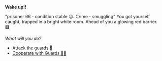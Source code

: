 **Wake up!!**

"prisoner 66 - condition stable 😐. Crime - smuggling"
You got yourself caught, trapped in a bright white room.
Ahead of you a glowing red barrier.  🟥

*What will you do?*

- [Attack the guards 🤜](../1/1-A.md)
- [Cooperate with Guards 💂💂](../1/1-B.md)  